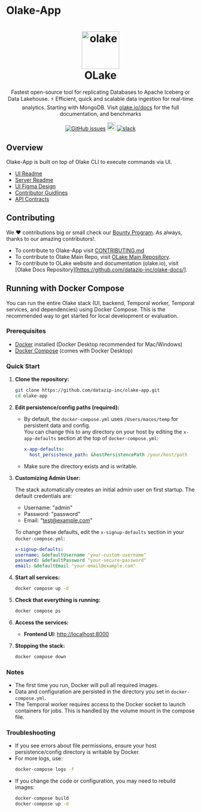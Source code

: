 # Olake-App

<h1 align="center" style="border-bottom: none">
    <a href="https://datazip.io/olake" target="_blank">
        <img alt="olake" src="https://github.com/user-attachments/assets/d204f25f-5289-423c-b3f2-44b2194bdeaf" width="100" height="100"/>
    </a>
    <br>OLake
</h1>

<p align="center">Fastest open-source tool for replicating Databases to Apache Iceberg or Data Lakehouse. ⚡ Efficient, quick and scalable data ingestion for real-time analytics. Starting with MongoDB. Visit <a href="https://olake.io/" target="_blank">olake.io/docs</a> for the full documentation, and benchmarks</p>

<p align="center">
    <a href="https://github.com/datazip-inc/olake-app/issues"><img alt="GitHub issues" src="https://img.shields.io/github/issues/datazip-inc/olake"/></a> <a href="https://olake.io/docs"><img alt="Documentation" height="22" src="https://img.shields.io/badge/view-Documentation-blue?style=for-the-badge"/></a>
    <a href="https://join.slack.com/t/getolake/shared_invite/zt-2utw44do6-g4XuKKeqBghBMy2~LcJ4ag"><img alt="slack" src="https://img.shields.io/badge/Join%20Our%20Community-Slack-blue"/></a>
</p>

## Overview

Olake-App is built on top of Olake CLI to execute commands via UI.

- [UI Readme](/olake_frontend/README.md)
- [Server Readme](/server/README.md)
- [UI Figma Design](https://www.figma.com/design/FwLnU97I8LjtYNREPyYofc/Olake-Design-Community?node-id=1-46&p=f&t=y3BIsLTUaXhHwYLG-0)
- [Contributor Guidlines](/CONTRIBUTING.md)
- [API Contracts](/api-contract.md)

## Contributing

We ❤️ contributions big or small check our [Bounty Program](https://olake.io/docs/community/issues-and-prs#goodies). As always, thanks to our amazing contributors!.

- To contribute to Olake-App visit [CONTRIBUTING.md](CONTRIBUTING.md)
- To contribute to Olake Main Repo, visit [OLake Main Repository](https://github.com/datazip-inc/olake).
- To contribute to OLake website and documentation (olake.io), visit [Olake Docs Repository][https://github.com/datazip-inc/olake-docs/].

## Running with Docker Compose

You can run the entire Olake stack (UI, backend, Temporal worker, Temporal services, and dependencies) using Docker Compose. This is the recommended way to get started for local development or evaluation.

### Prerequisites

- [Docker](https://docs.docker.com/get-docker/) installed (Docker Desktop recommended for Mac/Windows)
- [Docker Compose](https://docs.docker.com/compose/) (comes with Docker Desktop)

### Quick Start

1. **Clone the repository:**

   ```bash
   git clone https://github.com/datazip-inc/olake-app.git
   cd olake-app
   ```

2. **Edit persistence/config paths (required):**

   - By default, the `docker-compose.yml` uses `/Users/macos/temp` for persistent data and config.  
     You can change this to any directory on your host by editing the `x-app-defaults` section at the top of `docker-compose.yml`:
     ```yaml
     x-app-defaults:
       host_persistence_path: &hostPersistencePath /your/host/path
     ```
   - Make sure the directory exists and is writable.

3. **Customizing Admin User:**

   The stack automatically creates an initial admin user on first startup. The default credentials are:

   - Username: "admin"
   - Password: "password"
   - Email: "test@example.com"

   To change these defaults, edit the `x-signup-defaults` section in your `docker-compose.yml`:

   ```yaml
   x-signup-defaults:
   username: &defaultUsername "your-custom-username"
   password: &defaultPassword "your-secure-password"
   email: &defaultEmail "your-email@example.com"
   ```

4. **Start all services:**

   ```bash
   docker compose up -d
   ```

5. **Check that everything is running:**

   ```bash
   docker compose ps
   ```

6. **Access the services:**

   - **Frontend UI:** [http://localhost:8000](http://localhost:8000)

7. **Stopping the stack:**
   ```bash
   docker compose down
   ```

### Notes

- The first time you run, Docker will pull all required images.
- Data and configuration are persisted in the directory you set in `docker-compose.yml`.
- The Temporal worker requires access to the Docker socket to launch containers for jobs. This is handled by the volume mount in the compose file.

### Troubleshooting

- If you see errors about file permissions, ensure your host persistence/config directory is writable by Docker.
- For more logs, use:
  ```bash
  docker-compose logs -f
  ```
- If you change the code or configuration, you may need to rebuild images:
  ```bash
  docker-compose build
  docker-compose up -d
  ```
